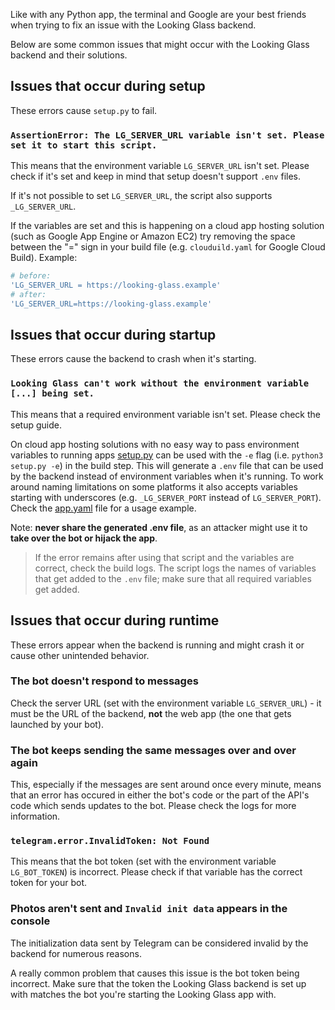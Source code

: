 Like with any Python app, the terminal and Google are your best friends when trying to fix an issue with the Looking Glass backend.

Below are some common issues that might occur with the Looking Glass backend and their solutions.

## Issues that occur during setup
These errors cause `setup.py` to fail.

### `AssertionError: The LG_SERVER_URL variable isn't set. Please set it to start this script.`
This means that the environment variable `LG_SERVER_URL` isn't set. Please check if it's set and keep in mind that setup doesn't support `.env` files.

If it's not possible to set `LG_SERVER_URL`, the script also supports `_LG_SERVER_URL`.

If the variables are set and this is happening on a cloud app hosting solution (such as Google App Engine or Amazon EC2) try removing the space between the "=" sign in your build file (e.g. `clouduild.yaml` for Google Cloud Build). Example:
```yaml
# before:
'LG_SERVER_URL = https://looking-glass.example'
# after:
'LG_SERVER_URL=https://looking-glass.example'
```

## Issues that occur during startup
These errors cause the backend to crash when it's starting.

### `Looking Glass can't work without the environment variable [...] being set.`
This means that a required environment variable isn't set. Please check the setup guide.

On cloud app hosting solutions with no easy way to pass environment variables to running apps [setup.py](/setup.py) can be used with the `-e` flag (i.e. `python3 setup.py -e`) in the build step. This will generate a `.env` file that can be used by the backend instead of environment variables when it's running. To work around naming limitations on some platforms it also accepts variables starting with underscores (e.g. `_LG_SERVER_PORT` instead of `LG_SERVER_PORT`). Check the [app.yaml](/app.yaml) file for a usage example.

Note: **never share the generated .env file**, as an attacker might use it to **take over the bot or hijack the app**.

> If the error remains after using that script and the variables are correct, check the build logs. The script logs the names of variables that get added to the `.env` file; make sure that all required variables get added.

## Issues that occur during runtime
These errors appear when the backend is running and might crash it or cause other unintended behavior.

### The bot doesn't respond to messages
Check the server URL (set with the environment variable `LG_SERVER_URL`) - it must be the URL of the backend, **not** the web app (the one that gets launched by your bot).

### The bot keeps sending the same messages over and over again
This, especially if the messages are sent around once every minute, means that an error has occured in either the bot's code or the part of the API's code which sends updates to the bot. Please check the logs for more information.

### `telegram.error.InvalidToken: Not Found`
This means that the bot token (set with the environment variable `LG_BOT_TOKEN`) is incorrect. Please check if that variable has the correct token for your bot.

### Photos aren't sent and `Invalid init data` appears in the console
The initialization data sent by Telegram can be considered invalid by the backend for numerous reasons.

A really common problem that causes this issue is the bot token being incorrect. Make sure that the token the Looking Glass backend is set up with matches the bot you're starting the Looking Glass app with.